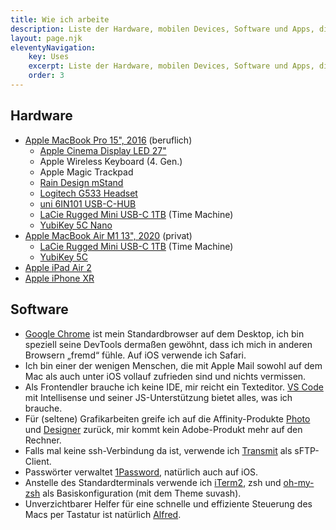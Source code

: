 ```yaml
---
title: Wie ich arbeite
description: Liste der Hardware, mobilen Devices, Software und Apps, die ich verwende
layout: page.njk
eleventyNavigation:
    key: Uses
    excerpt: Liste der Hardware, mobilen Devices, Software und Apps, die ich verwende
    order: 3
---
```


## Hardware

-   [Apple MacBook Pro 15", 2016](https://support.apple.com/kb/SP749) (beruflich)
    -   [Apple Cinema Display LED 27"](https://support.apple.com/kb/SP597)
    -   Apple Wireless Keyboard (4. Gen.)
    -   Apple Magic Trackpad
    -   [Rain Design mStand](https://www.raindesigninc.com/mstand.html)
    -   [Logitech G533 Headset](https://www.logitechg.com/de-de/products/gaming-audio/g533-wireless-gaming-headset.981-000634.html)
    -   [uni 6IN101 USB-C-HUB](https://uniaccessories.io/products/uni-usb-c-6-in-1-hub-1)
    -   [LaCie Rugged Mini USB-C 1TB](https://www.lacie.com/de/de/products/rugged/) (Time Machine)
    -   [YubiKey 5C Nano](https://www.yubico.com/de/product/yubikey-5c-nano/)
-   [Apple MacBook Air M1 13", 2020](https://support.apple.com/kb/SP825) (privat)
    -   [LaCie Rugged Mini USB-C 1TB](https://www.lacie.com/de/de/products/rugged/) (Time Machine)
    -   [YubiKey 5C](https://www.yubico.com/de/product/yubikey-5c/)
-   [Apple iPad Air 2](https://support.apple.com/kb/SP708)
-   [Apple iPhone XR](https://support.apple.com/kb/SP781)

## Software

-   [Google Chrome](https://www.google.com/intl/de_de/chrome/) ist mein Standardbrowser auf dem Desktop, ich bin speziell seine DevTools dermaßen gewöhnt, dass ich mich in anderen Browsern „fremd“ fühle. Auf iOS verwende ich Safari.
-   Ich bin einer der wenigen Menschen, die mit Apple Mail sowohl auf dem Mac als auch unter iOS vollauf zufrieden sind und nichts vermissen.
-   Als Frontendler brauche ich keine IDE, mir reicht ein Texteditor. [VS Code](https://code.visualstudio.com) mit Intellisense und seiner JS-Unterstützung bietet alles, was ich brauche.
-   Für (seltene) Grafikarbeiten greife ich auf die Affinity-Produkte [Photo](https://affinity.serif.com/de/photo/) und [Designer](https://affinity.serif.com/de/designer/) zurück, mir kommt kein Adobe-Produkt mehr auf den Rechner.
-   Falls mal keine ssh-Verbindung da ist, verwende ich [Transmit](https://panic.com/transmit/) als sFTP-Client.
-   Passwörter verwaltet [1Password](https://1password.com), natürlich auch auf iOS.
-   Anstelle des Standardterminals verwende ich [iTerm2](https://www.iterm2.com), zsh und [oh-my-zsh](https://ohmyz.sh/) als Basiskonfiguration (mit dem Theme suvash).
-   Unverzichtbarer Helfer für eine schnelle und effiziente Steuerung des Macs per Tastatur ist natürlich [Alfred](https://www.alfredapp.com).
